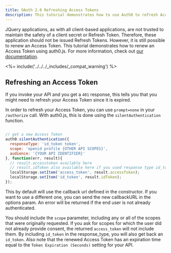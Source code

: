 ```yaml
---
title: OAuth 2.0 Refreshing Access Tokens
description: This tutorial demonstrates how to use Auth0 to refresh Access Tokens in Single Page Applications.
---
```


JQuery applications, as with all client-based applications, are not trusted to maintain the safety of a client secret or Refresh Token. Therefore, these application should not be issued Refresh Tokens. However, it is still possible to renew an Access Token. This tutorial demonstrates how to renew an Access Token using auth0.js. For more information, check out [our documentation](/api-auth).

<%= include('../../../_includes/_compat_warning') %>

## Refreshing an Access Token

If you invoke your API and you get a `401` response, this tells you that you might need to refresh your Access Token since it is expired.

In order to refresh your Access Token, you can use `prompt=none` in your `/authorize` call. With auth0.js, this is done using the `silentAuthentication` function.

```js

// get a new Access Token
auth0.silentAuthentication({
  responseType: 'id_token token',
  scope: 'openid profile {OTHER API SCOPES}',
  audience: '{YOUR API IDENTIFIER}'
}, function(err, result){
  // result.accesstoken available here
  // result.idToken also available here if you used response type id_token
  localStorage.setItem('access_token', result.accessToken);
  localStorage.setItem('id_token', result.idToken);
});
```

This by default will use the callback url defined in the constructor. If you want to use a different one, you can send the new callbackURL in the options param. An error will be returned if the end user is not already authenticated.

You should include the `scope` parameter, including any or all of the scopes that were originally requested. If you ask for scopes for which the user did not already provide consent, the returned `access_token` will not include them. By including `id_token` in the response_type, you will also get back an `id_token`. Also note that the renewed Access Token has an expiration time equal to the `Token Expiration (Seconds)` setting for your API.
